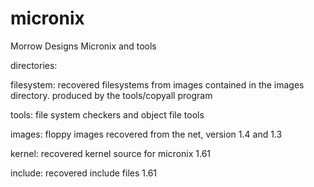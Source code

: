 # micronix
Morrow Designs Micronix and tools

directories:

filesystem:
	recovered filesystems from images contained in the images directory.
	produced by the tools/copyall program

tools:
	file system checkers and object file tools

images:
	floppy images recovered from the net, version 1.4 and 1.3

kernel:
	recovered kernel source for micronix 1.61

include:
	recovered include files 1.61
